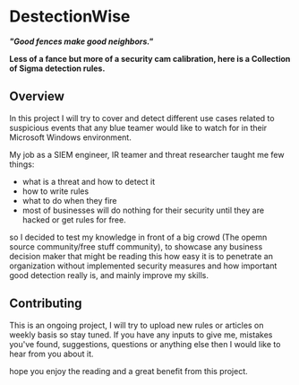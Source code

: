 # DestectionWise

**_"Good fences make good neighbors."_**

**Less of a fance but more of a security cam calibration, here is a Collection of Sigma detection rules.**

## Overview

In this project I will try to cover and detect different use cases related to suspicious events that any blue teamer would like to watch for in their Microsoft Windows environment.

My job as a SIEM engineer, IR teamer and threat researcher taught me few things:

* what is a threat and how to detect it
* how to write rules
* what to do when they fire
* most of businesses will do nothing for their security until they are hacked or get rules for free.

so I decided to test my knowledge in front of a big crowd (The opemn source community/free stuff community), to showcase any business decision maker that might be reading this how easy it is to penetrate an organization without implemented security measures and how important good detection really is, and mainly improve my skills.

## Contributing

This is an ongoing project, I will try to upload new rules or articles on weekly basis so stay tuned.
If you have any inputs to give me, mistakes you've found, suggestions, questions or anything else then I would like to hear from you about it.

hope you enjoy the reading and a great benefit from this project.

